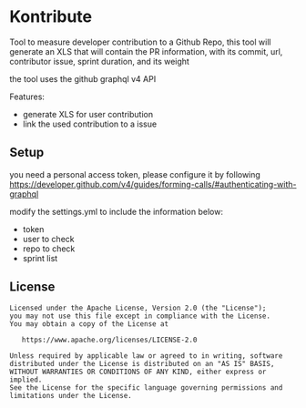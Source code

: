 Kontribute
=========
Tool to measure developer contribution to a Github Repo, this tool will generate an XLS that will contain the PR information, with its commit, url, contributor issue, sprint duration, and its weight

the tool uses the github graphql v4 API

Features:
- generate XLS for user contribution
- link the used contribution to a issue

## Setup
you need a personal access token, please configure it by following https://developer.github.com/v4/guides/forming-calls/#authenticating-with-graphql

modify the settings.yml to include the information below:
- token
- user to check
- repo to check
- sprint list


License
--------

    Licensed under the Apache License, Version 2.0 (the "License");
    you may not use this file except in compliance with the License.
    You may obtain a copy of the License at

       https://www.apache.org/licenses/LICENSE-2.0

    Unless required by applicable law or agreed to in writing, software
    distributed under the License is distributed on an "AS IS" BASIS,
    WITHOUT WARRANTIES OR CONDITIONS OF ANY KIND, either express or implied.
    See the License for the specific language governing permissions and
    limitations under the License.